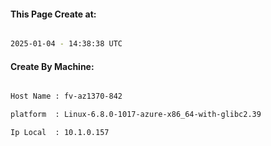 
   
#### This Page Create at:

```bash

2025-01-04 - 14:38:38 UTC

```

#### Create By Machine:

```bash

Host Name : fv-az1370-842

platform  : Linux-6.8.0-1017-azure-x86_64-with-glibc2.39

Ip Local  : 10.1.0.157

```

